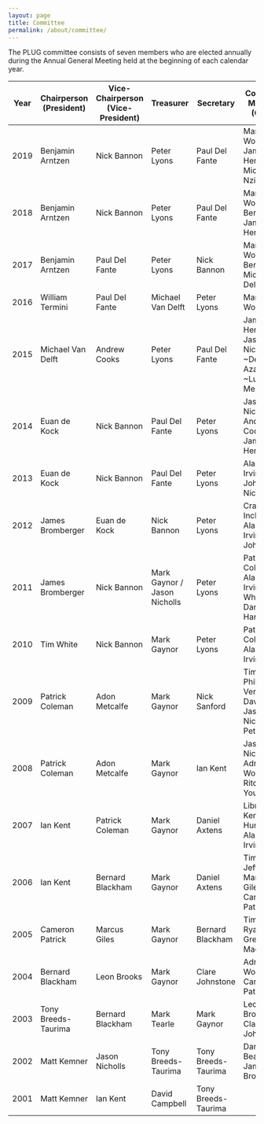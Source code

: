```yaml
---
layout: page
title: Committee
permalink: /about/committee/
---
```


The PLUG committee consists of seven members who are elected annually during the Annual General Meeting held at the beginning of each calendar year.

Year | Chairperson (President) | Vice-Chairperson (Vice-President) | Treasurer | Secretary | Committee Members (OCMs)
---- | ----------------------- | --------------------- | --------- | ------------- | ------------------------
2019 | Benjamin Arntzen  | Nick Bannon         | Peter Lyons | Paul Del Fante | Margaret Wood, James Henstridge, Michel Nzikou
2018 | Benjamin Arntzen  | Nick Bannon         | Peter Lyons | Paul Del Fante | Margaret Wood, Dean Bergin, James Henstridge
2017 | Benjamin Arntzen  | Paul Del Fante      | Peter Lyons | Nick Bannon | Margaret Wood, Dean Bergin, Michael Van Delft
2016 | William Termini   | Paul Del Fante      | Michael Van Delft | Peter Lyons | Margaret Wood
2015 | Michael Van Delft | Andrew Cooks        | Peter Lyons | Paul Del Fante | James Henstridge,  Jason Nicholls, ~Delan Azabani~, ~Luke Mercuri~
2014 | Euan de Kock      | Nick Bannon         | Paul Del Fante | Peter Lyons | Jason Nicholls, Andrew Cooks, James Henstridge
2013 | Euan de Kock      | Nick Bannon         | Paul Del Fante | Peter Lyons | Alastair Irvine, Luke John, Jason Nicholls
2012 | James Bromberger  | Euan de Kock        | Nick Bannon | Peter Lyons | Craig Inches, Alastair Irvine, Luke John
2011 | James Bromberger  | Nick Bannon         | Mark Gaynor / Jason Nicholls | Peter Lyons | Patrick Coleman, Alastair Irvine, Tim White, Daniel Harmsworth
2010 | Tim White         | Nick Bannon         | Mark Gaynor | Peter Lyons | Patrick Coleman, Alastair Irvine
2009 | Patrick Coleman   | Adon Metcalfe       | Mark Gaynor | Nick Sanford | Tim White, Phillip Verschure, David Lloyd, Jason Nicholls, Peter Lyons
2008 | Patrick Coleman   | Adon Metcalfe       | Mark Gaynor | Ian Kent | Jason Nicholls, Adrian Woodley, Ritchie Young
2007 | Ian Kent          | Patrick Coleman     | Mark Gaynor | Daniel Axtens | Librarian: Ken Muir-Hunt, Talks: Alastair Irvine
2006 | Ian Kent          | Bernard Blackham    | Mark Gaynor | Daniel Axtens | Tim White, Jeff Rida, Marcus Giles, Cameron Patrick
2005 | Cameron Patrick   | Marcus Giles        | Mark Gaynor | Bernard Blackham | Tim White, Ryan Smith, Greg Macham
2004 | Bernard Blackham  | Leon Brooks         | Mark Gaynor | Clare Johnstone | Adrian Woodley, Cameron Patrick
2003 | Tony Breeds-Taurima | Bernard Blackham  | Mark Tearle | Mark Gaynor | Leon Brooks, Clare Johnstone
2002 | Matt Kemner       | Jason Nicholls      | Tony Breeds-Taurima | Tony Breeds-Taurima | Daniel Beard, James Bromberger
2001 | Matt Kemner       | Ian Kent            | David Campbell | Tony Breeds-Taurima |
